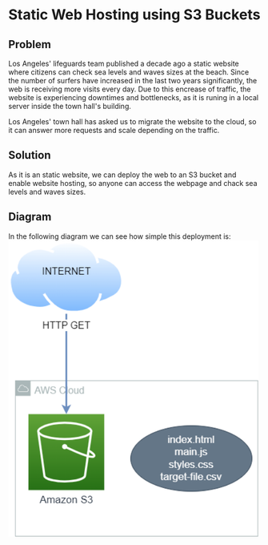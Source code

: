 # Static Web Hosting using S3 Buckets

## Problem
Los Angeles' lifeguards team published a decade ago a static website where citizens can check sea levels and waves sizes at the beach. Since the number of surfers have increased in the last two years significantly, the web is receiving more visits every day. Due to this encrease of traffic, the website is experiencing downtimes and bottlenecks, as it is runing in a local server inside the town hall's building.

Los Angeles' town hall has asked us to migrate the website to the cloud, so it can answer more requests and scale depending on the traffic.

## Solution
As it is an static website, we can deploy the web to an S3 bucket and enable website hosting, so anyone can access the webpage and chack sea levels and waves sizes.

## Diagram
In the following diagram we can see how simple this deployment is:
[<img src="https://github.com/martinBDev/IaC_AWS/blob/main/static_web_hosting/Plan.png" alt="Plan" width="500"/>](https://github.com/martinBDev/IaC_AWS/blob/main/static_web_hosting/Plan.png)